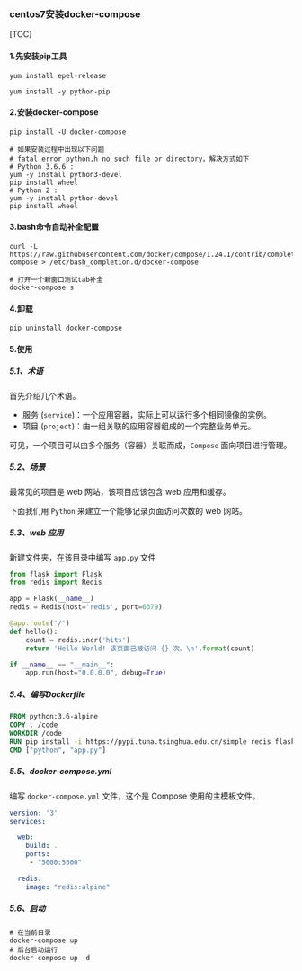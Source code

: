### centos7安装docker-compose

[TOC]

#### 1.先安装pip工具

```shell
yum install epel-release

yum install -y python-pip
```

#### 2.安装docker-compose

```shell
pip install -U docker-compose

# 如果安装过程中出现以下问题
# fatal error python.h no such file or directory，解决方式如下
# Python 3.6.6 : 
yum -y install python3-devel
pip install wheel
# Python 2 : 
yum -y install python-devel
pip install wheel
```

#### 3.bash命令自动补全配置

```shell
curl -L https://raw.githubusercontent.com/docker/compose/1.24.1/contrib/completion/bash/docker-compose > /etc/bash_completion.d/docker-compose

# 打开一个新窗口测试tab补全
docker-compose s
```

#### 4.卸载

```shell
pip uninstall docker-compose
```

#### 5.使用

##### 5.1、术语

首先介绍几个术语。

- 服务 (`service`)：一个应用容器，实际上可以运行多个相同镜像的实例。
- 项目 (`project`)：由一组关联的应用容器组成的一个完整业务单元。

可见，一个项目可以由多个服务（容器）关联而成，`Compose` 面向项目进行管理。

##### 5.2、场景

最常见的项目是 web 网站，该项目应该包含 web 应用和缓存。

下面我们用 `Python` 来建立一个能够记录页面访问次数的 web 网站。

##### 5.3、web 应用

新建文件夹，在该目录中编写 `app.py` 文件

```python
from flask import Flask
from redis import Redis

app = Flask(__name__)
redis = Redis(host='redis', port=6379)

@app.route('/')
def hello():
    count = redis.incr('hits')
    return 'Hello World! 该页面已被访问 {} 次。\n'.format(count)

if __name__ == "__main__":
    app.run(host="0.0.0.0", debug=True)
```

##### 5.4、编写Dockerfile

```dockerfile
FROM python:3.6-alpine
COPY . /code
WORKDIR /code
RUN pip install -i https://pypi.tuna.tsinghua.edu.cn/simple redis flask
CMD ["python", "app.py"]
```

##### 5.5、docker-compose.yml

编写 `docker-compose.yml` 文件，这个是 Compose 使用的主模板文件。

```yaml
version: '3'
services:

  web:
    build: .
    ports:
     - "5000:5000"

  redis:
    image: "redis:alpine"
```

##### 5.6、启动

```shell
# 在当前目录
docker-compose up
# 后台启动运行
docker-compose up -d
```

